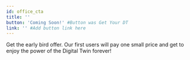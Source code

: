 ```yaml
---
id: office_cta
title: ''
button: 'Coming Soon!' #Button was Get Your DT
link: '' #Add button link here
---
```


Get the early bird offer. Our first users will pay one small price and get to enjoy the power of the Digital Twin forever!
